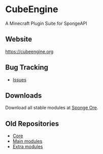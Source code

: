 CubeEngine
==========

A Minecraft Plugin Suite for SpongeAPI

## Website

https://cubeengine.org

## Bug Tracking

* [Issues](http://github.com/CubeEngine/CubeEngine/issues)

## Downloads

Download all stable modules at [Sponge Ore](https://ore.spongepowered.org/cubeengine).

## Old Repositories

* [Core](http://github.com/CubeEngine/core)
* [Main modules](http://github.com/CubeEngine/modules-main)
* [Extra modules](http://github.com/CubeEngine/modules-extra)
